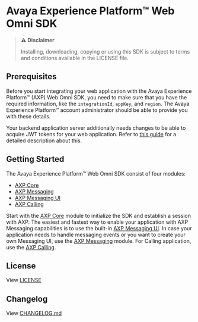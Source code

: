# Avaya Experience Platform™ Web Omni SDK

> **:warning: Disclaimer**
>
> Installing, downloading, copying or using this SDK is subject to terms and conditions available in the LICENSE file.

## Prerequisites

Before you start integrating your web application with the Avaya Experience Platform™ (AXP) Web Omni SDK, you need to make sure that you have the required information, like the `integrationId`, `appKey`, and `region`. The Avaya Experience Platform™ account administrator should be able to provide you with these details.

Your backend application server additionally needs changes to be able to acquire JWT tokens for your web application. Refer to [this guide](https://developers.avayacloud.com/avaya-experience-platform/docs/omni-sdk-overview#provisioning-an-integration) for a detailed description about this.

## Getting Started

The Avaya Experience Platform™ Web Omni SDK consist of four modules:

- [AXP Core](./core.md)
- [AXP Messaging](./messaging.md)
- [AXP Messaging UI](./messaging-ui.md)
- [AXP Calling](./calling.md)

Start with the [AXP Core](./core.md) module to initialize the SDK and establish a session with AXP. The easiest and fastest way to enable your application with AXP Messaging capabilities is to use the built-in [AXP Messaging UI](./messaging-ui.md). In case your application needs to handle messaging events or you want to create your own Messaging UI, use the [AXP Messaging](./messaging.md) module. For Calling application, use the [AXP Calling](./calling.md).

## License

View [LICENSE](https://support.avaya.com/css/public/documents/101038288)

## Changelog

View [CHANGELOG.md](./CHANGELOG.md)
